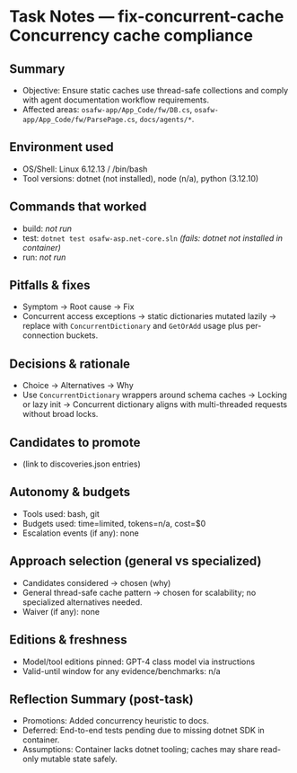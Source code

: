 # Task Notes — fix-concurrent-cache Concurrency cache compliance

## Summary
* Objective: Ensure static caches use thread-safe collections and comply with agent documentation workflow requirements.
* Affected areas: `osafw-app/App_Code/fw/DB.cs`, `osafw-app/App_Code/fw/ParsePage.cs`, `docs/agents/*`.

## Environment used
* OS/Shell: Linux 6.12.13 / /bin/bash
* Tool versions: dotnet (not installed), node (n/a), python (3.12.10)

## Commands that worked
* build: _not run_
* test: `dotnet test osafw-asp.net-core.sln` *(fails: dotnet not installed in container)*
* run: _not run_

## Pitfalls & fixes
* Symptom → Root cause → Fix
* Concurrent access exceptions → static dictionaries mutated lazily → replace with `ConcurrentDictionary` and `GetOrAdd` usage plus per-connection buckets.

## Decisions & rationale
* Choice → Alternatives → Why
* Use `ConcurrentDictionary` wrappers around schema caches → Locking or lazy init → Concurrent dictionary aligns with multi-threaded requests without broad locks.

## Candidates to promote
* (link to discoveries.json entries)

## Autonomy & budgets
* Tools used: bash, git
* Budgets used: time=limited, tokens=n/a, cost=$0
* Escalation events (if any): none

## Approach selection (general vs specialized)
* Candidates considered → chosen (why)
* General thread-safe cache pattern → chosen for scalability; no specialized alternatives needed.
* Waiver (if any): none

## Editions & freshness
* Model/tool editions pinned: GPT-4 class model via instructions
* Valid-until window for any evidence/benchmarks: n/a

## Reflection Summary (post-task)
* Promotions: Added concurrency heuristic to docs.
* Deferred: End-to-end tests pending due to missing dotnet SDK in container.
* Assumptions: Container lacks dotnet tooling; caches may share read-only mutable state safely.
